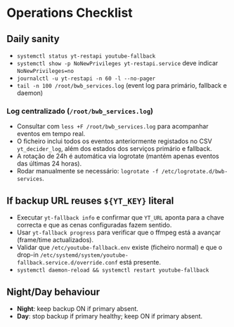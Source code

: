 # Operations Checklist

## Daily sanity
- `systemctl status yt-restapi youtube-fallback`
- `systemctl show -p NoNewPrivileges yt-restapi.service` deve indicar `NoNewPrivileges=no`
- `journalctl -u yt-restapi -n 60 -l --no-pager`
- `tail -n 100 /root/bwb_services.log` (event log para primário, fallback e daemon)

### Log centralizado (`/root/bwb_services.log`)
- Consultar com `less +F /root/bwb_services.log` para acompanhar eventos em tempo real.
- O ficheiro inclui todos os eventos anteriormente registados no CSV `yt_decider_log`, além dos estados dos serviços primário e fallback.
- A rotação de 24h é automática via logrotate (mantém apenas eventos das últimas 24 horas).
- Rodar manualmente se necessário: `logrotate -f /etc/logrotate.d/bwb-services`.

## If backup URL reuses `${YT_KEY}` literal
- Executar `yt-fallback info` e confirmar que `YT_URL` aponta para a chave correcta e que as cenas configuradas fazem sentido.
- Usar `yt-fallback progress` para verificar que o ffmpeg está a avançar (frame/time actualizados).
- Validar que `/etc/youtube-fallback.env` existe (ficheiro normal) e que o drop-in `/etc/systemd/system/youtube-fallback.service.d/override.conf` está presente.
- `systemctl daemon-reload && systemctl restart youtube-fallback`

## Night/Day behaviour
- **Night**: keep backup ON if primary absent.
- **Day**: stop backup if primary healthy; keep ON if primary absent.
